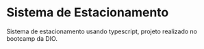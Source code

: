 # Sistema de Estacionamento
Sistema de estacionamento usando typescript, projeto realizado no bootcamp da DIO.
